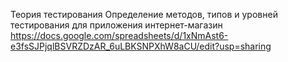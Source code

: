Теория тестирования
Определение методов, типов и уровней тестирования для приложения интернет-магазин https://docs.google.com/spreadsheets/d/1xNmAst6-e3fsSJPjqlBSVRZDzAR_6uLBKSNPXhW8aCU/edit?usp=sharing
